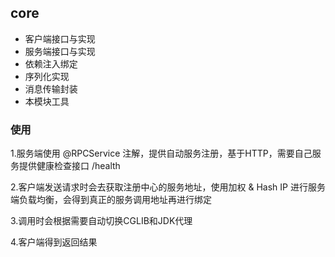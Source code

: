 core 
----

* 客户端接口与实现
* 服务端接口与实现
* 依赖注入绑定
* 序列化实现
* 消息传输封装
* 本模块工具

### 使用

1.服务端使用 @RPCService 注解，提供自动服务注册，基于HTTP，需要自己服务提供健康检查接口 /health

2.客户端发送请求时会去获取注册中心的服务地址，使用加权 & Hash IP 进行服务端负载均衡，会得到真正的服务调用地址再进行绑定

3.调用时会根据需要自动切换CGLIB和JDK代理

4.客户端得到返回结果